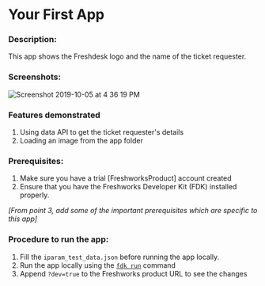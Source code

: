 # Your First App

### Description:

This app shows the Freshdesk logo and the name of the ticket requester.

### Screenshots:

![Screenshot 2019-10-05 at 4 36 19 PM](https://user-images.githubusercontent.com/6701828/66254038-635e2f80-e78e-11e9-89b6-b69e2d7d3378.png)

### Features demonstrated
1. Using data API to get the ticket requester's details
2. Loading an image from the app folder

### Prerequisites:
1. Make sure you have a trial [FreshworksProduct] account created
2. Ensure that you have the Freshworks Developer Kit (FDK) installed properly.

_[From point 3, add some of the important prerequisites which are specific to this app]_

### Procedure to run the app:
1. Fill the `iparam_test_data.json` before running the app locally.
2. Run the app locally using the [`fdk run`](https://developers.freshchat.com/v2/docs/freshworks-cli/#run) command
3. Append `?dev=true` to the Freshworks product URL to see the changes
